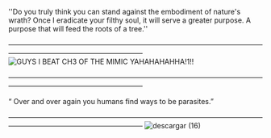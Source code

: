 ''Do you truly think you can stand against the embodiment of nature's wrath? Once I eradicate your filthy soul, it will serve a greater purpose. A purpose that will feed the roots of a tree.'' 

———————————————————————————————————————————————————————
![GUYS I BEAT CH3 OF THE MIMIC YAHAHAHAHHA!1!!](https://github.com/user-attachments/assets/4ca10a13-e8bc-487f-ae32-8ccbf129d78a)

———————————————————————————————————————————————————————

“	Over and over again you humans find ways to be parasites.”

———————————————————————————————————————————————————————
![descargar (16)](https://github.com/user-attachments/assets/4dedc950-e358-4375-97e4-e2c11eaadb95)
